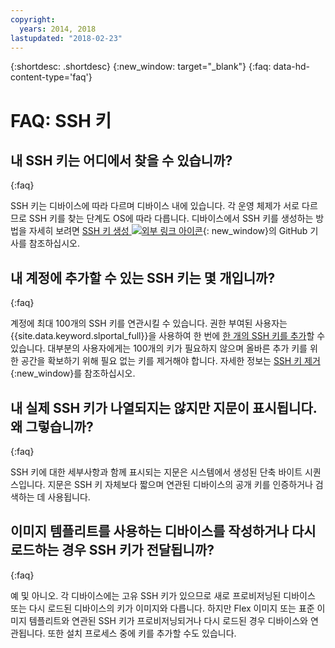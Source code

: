 ```yaml
---
copyright:
  years: 2014, 2018
lastupdated: "2018-02-23"
---
```


{:shortdesc: .shortdesc}
{:new_window: target="_blank"}
{:faq: data-hd-content-type='faq'}

# FAQ: SSH 키

## 내 SSH 키는 어디에서 찾을 수 있습니까?
{:faq}

SSH 키는 디바이스에 따라 다르며 디바이스 내에 있습니다. 각 운영 체제가 서로 다르므로 SSH 키를 찾는 단계도 OS에 따라 다릅니다. 디바이스에서 SSH 키를 생성하는 방법을 자세히 보려면 [SSH 키 생성 ![외부 링크 아이콘](../../icons/launch-glyph.svg "외부 링크 아이콘")](https://help.github.com/articles/generating-ssh-keys#platform-windows){: new_window}의 GitHub 기사를 참조하십시오.

## 내 계정에 추가할 수 있는 SSH 키는 몇 개입니까?
{:faq}

계정에 최대 100개의 SSH 키를 연관시킬 수 있습니다. 권한 부여된 사용자는 {{site.data.keyword.slportal_full}}을 사용하여 한 번에 [한 개의 SSH 키를 추가](add-ssh-key.html)할 수 있습니다. 대부분의 사용자에게는 100개의 키가 필요하지 않으며 올바른 추가 키를 위한 공간을 확보하기 위해 필요 없는 키를 제거해야 합니다. 자세한 정보는 [SSH 키 제거](remove-ssh-key.html){:new_window}를 참조하십시오.

## 내 실제 SSH 키가 나열되지는 않지만 지문이 표시됩니다. 왜 그렇습니까?
{:faq}

SSH 키에 대한 세부사항과 함께 표시되는 지문은 시스템에서 생성된 단축 바이트 시퀀스입니다. 지문은 SSH 키 자체보다 짧으며 연관된 디바이스의 공개 키를 인증하거나 검색하는 데 사용됩니다.

## 이미지 템플리트를 사용하는 디바이스를 작성하거나 다시 로드하는 경우 SSH 키가 전달됩니까?
{:faq}

예 및 아니오. 각 디바이스에는 고유 SSH 키가 있으므로 새로 프로비저닝된 디바이스 또는 다시 로드된 디바이스의 키가 이미지와 다릅니다.  하지만 Flex 이미지 또는 표준 이미지 템플리트와 연관된 SSH 키가 프로비저닝되거나 다시 로드된 경우 디바이스와 연관됩니다. 또한 설치 프로세스 중에 키를 추가할 수도 있습니다.

